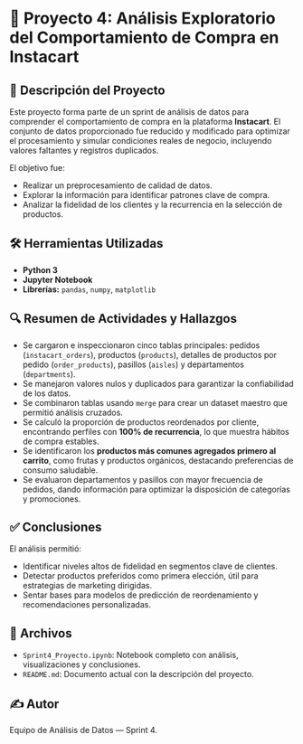 # 🛒 Proyecto 4: Análisis Exploratorio del Comportamiento de Compra en Instacart

## 📑 Descripción del Proyecto

Este proyecto forma parte de un sprint de análisis de datos para comprender el comportamiento de compra en la plataforma **Instacart**. El conjunto de datos proporcionado fue reducido y modificado para optimizar el procesamiento y simular condiciones reales de negocio, incluyendo valores faltantes y registros duplicados.

El objetivo fue:
- Realizar un preprocesamiento de calidad de datos.
- Explorar la información para identificar patrones clave de compra.
- Analizar la fidelidad de los clientes y la recurrencia en la selección de productos.

## 🛠️ Herramientas Utilizadas

- **Python 3**
- **Jupyter Notebook**
- **Librerías:** `pandas`, `numpy`, `matplotlib`

## 🔍 Resumen de Actividades y Hallazgos

- Se cargaron e inspeccionaron cinco tablas principales: pedidos (`instacart_orders`), productos (`products`), detalles de productos por pedido (`order_products`), pasillos (`aisles`) y departamentos (`departments`).
- Se manejaron valores nulos y duplicados para garantizar la confiabilidad de los datos.
- Se combinaron tablas usando `merge` para crear un dataset maestro que permitió análisis cruzados.
- Se calculó la proporción de productos reordenados por cliente, encontrando perfiles con **100% de recurrencia**, lo que muestra hábitos de compra estables.
- Se identificaron los **productos más comunes agregados primero al carrito**, como frutas y productos orgánicos, destacando preferencias de consumo saludable.
- Se evaluaron departamentos y pasillos con mayor frecuencia de pedidos, dando información para optimizar la disposición de categorías y promociones.

## ✅ Conclusiones

El análisis permitió:
- Identificar niveles altos de fidelidad en segmentos clave de clientes.
- Detectar productos preferidos como primera elección, útil para estrategias de marketing dirigidas.
- Sentar bases para modelos de predicción de reordenamiento y recomendaciones personalizadas.

## 📂 Archivos

- `Sprint4_Proyecto.ipynb`: Notebook completo con análisis, visualizaciones y conclusiones.
- `README.md`: Documento actual con la descripción del proyecto.

## ✍️ Autor

Equipo de Análisis de Datos — Sprint 4.

